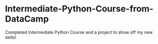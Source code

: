 # Intermediate-Python-Course-from-DataCamp
Completed Intermediate Python Course and a project to show off my new skills! 
